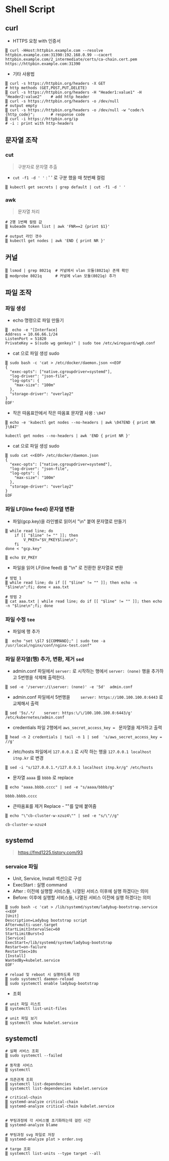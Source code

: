 # Shell Script


## curl

* HTTPS 요청 with 인증서
~~~
▒ curl -HHost:httpbin.example.com --resolve httpbin.example.com:31390:192.168.0.99 --cacert httpbin.example.com/2_intermediate/certs/ca-chain.cert.pem https://httpbin.example.com:31390
~~~


* 기타 사용법
~~~
▒ curl -s https://httpbin.org/headers -X GET                                     # http methods (GET,POST,PUT,DELETE)
▒ curl -s https://httpbin.org/headers -H "Header1:value1" -H "Header2:value2"    # add http header
▒ curl -s https://httpbin.org/headers -o /dev/null                               # output empty
▒ curl -s https://httpbin.org/headers -o /dev/null -w "code:%{http_code}";       # response code
▒ curl -i https://httpbin.org/ip                                                 # -i : print with http-headers
~~~

## 문자열 조작

### cut
>  구분자로 문자열 추출

* `cut -f1 -d ' '` : ' ' 로 구분 했을 때 첫번째 컬럼

~~~
▒ kubectl get secrets | grep default | cut -f1 -d ' '
~~~

### awk
> 문자열 처리

```
# 2행 1번째 컬럼 값 
▒ kubeadm token list | awk 'FNR==2 {print $1}'

# output 라인 갯수
▒ kubectl get nodes | awk 'END { print NR }'
```


## 커널

~~~
▒ lsmod | grep 8021q  # 커널에서 vlan 모듈(8021q) 존재 확인
▒ modprobe 8021q      # 커널에 vlan 모듈(8021q) 추가
~~~

## 파일 조작

### 파일 생성

* echo 명령으로 파일 만들기

~~~
▒  echo -e "[Interface]
Address = 10.66.66.1/24
ListenPort = 51820
PrivateKey = $(sudo wg genkey)" | sudo tee /etc/wireguard/wg0.conf
~~~

* cat 으로 파일 생성 sudo
~~~
▒ sudo bash -c 'cat > /etc/docker/daemon.json <<EOF
{
  "exec-opts": ["native.cgroupdriver=systemd"],
  "log-driver": "json-file",
  "log-opts": {
    "max-size": "100m"
  },
  "storage-driver": "overlay2"
}
EOF'
~~~

* 작은 따옴표안에서 작은 따옴표 문자열 사용 : `\047`
~~~
▒ echo -e 'kubectl get nodes --no-headers | awk \047END { print NR }\047'

kubectl get nodes --no-headers | awk 'END { print NR }'
~~~


* cat 으로 파일 생성 sudo
~~~
▒ sudo cat <<EOF> /etc/docker/daemon.json
{
  "exec-opts": ["native.cgroupdriver=systemd"],
  "log-driver": "json-file",
  "log-opts": {
    "max-size": "100m"
  },
  "storage-driver": "overlay2"
}
EOF
~~~


### 파일 LF(line feed) 문자열 변환

* 파일(gcp.key)을 라인별로 읽어서 "\n" 붙여 문자열로 만들기
~~~
▒ while read line; do
	if [[ "$line" != "" ]]; then
		V_PKEY="$V_PKEY$line\n";
	fi
done < "gcp.key"

▒ echo $V_PKEY
~~~

* 파일을 읽어  LF(line feed) 를 "\n" 로 전환한 문자열로 변환
~~~
# 방법 1
▒ while read line; do if [[ "$line" != "" ]]; then echo -n "$line\n";fi; done < aaa.txt

# 방법 2
▒ cat aaa.txt | while read line; do if [[ "$line" != "" ]]; then echo -n "$line\n";fi; done
~~~


### 파일 수정 `tee`

* 파일에 행 추가
~~~
▒  echo "set \$l7 ${COMMAND};" | sudo tee -a /usr/local/nginx/conf/nginx-test.conf"
~~~

### 파일 문자열(행) 추가, 변환, 제거 `sed`

* admin.conf 파일에서 `server:` 로 시작하는 행에서 `server: (none)` 행을 추가하고 5번행을 삭제해 출력한다.
~~~
▒ sed -e '/server:/i\server: (none)' -e '5d'  admin.conf
~~~

* admin.conf 파일에서 5번행을  `    server: https://100.100.100.0:6443` 로 교체해서 출력
~~~
▒ sed '5s/.*/    server: https:\/\/100.100.100.0:6443/g' /etc/kubernetes/admin.conf
~~~

* credentials 파일 2행에서 `aws_secret_access_key = ` 문자열을 제거하고 출력
~~~
▒ head -n 2 credentials | tail -n 1 | sed  's/aws_secret_access_key = //g'
~~~

* /etc/hosts 파일에서 `127.0.0.1` 로 시작 하는 행을 `127.0.0.1 localhost itnp.kr` 로 변경
```
▒ sed -i "s/127.0.0.1.*/127.0.0.1 localhost itnp.kr/g" /etc/hosts
```

* 문자열 `aaaa` 를  `bbbb` 로 replace

```
▒ echo "aaaa.bbbb.cccc" | sed -e "s/aaaa/bbbb/g"

bbbb.bbbb.cccc
```

* 큰따옴표를 제거 Replace - "\"를 앞에 붙여줌

```
▒ echo "\"cb-cluster-w-xzuz4\"" | sed -e "s/\"//g"

cb-cluster-w-xzuz4
```

## systemd
> https://fmd1225.tistory.com/93

### servaice 파일 
* Unit, Service, Install 섹션으로 구성
* ExecStart : 실행 command
* After : 이전에 실행할 서비스들, 나열된 서비스 이후에 실행 하겠다는 의미
* Before: 이후에 실행할 서비스들, 나열된 서비스 이전에 실행 하겠다는 의미

```
▒ sudo bash -c 'cat > /lib/systemd/system/ladybug-bootstrap.service <<EOF
[Unit]
Description=Ladybug bootstrap script
After=multi-user.target
StartLimitIntervalSec=60
StartLimitBurst=3
[Service]
ExecStart=/lib/systemd/system/ladybug-bootstrap
Restart=on-failure
RestartSec=10s
[Install]
WantedBy=kubelet.service
EOF'

# reload 및 reboot 시 실행하도록 지정
▒ sudo systemctl daemon-reload
▒ sudo systemctl enable ladybug-bootstrap
```


* 조회

```
# unit 파일 리스트
▒ systemctl list-unit-files

# unit 파일 보기
▒ systemctl show kubelet.service
```

## systemctl

```
# 실패 서비스 조회
▒ sudo systemctl --failed

# 동작중 서비스
▒ systemctl

# 의존관계 조회
▒ systemctl list-dependencies
▒ systemctl list-dependencies kubelet.service

# critical-chain
▒ systemd-analyze critical-chain
▒ systemd-analyze critical-chain kubelet.service


# 부팅과정에 각 서비스별 초기화하는데 걸린 시간
▒ systemd-analyze blame

# 부팅과정 svg 파일로 저장
▒ systemd-analyze plot > order.svg

# targe 조회
▒ systemctl list-units --type target --all
```
